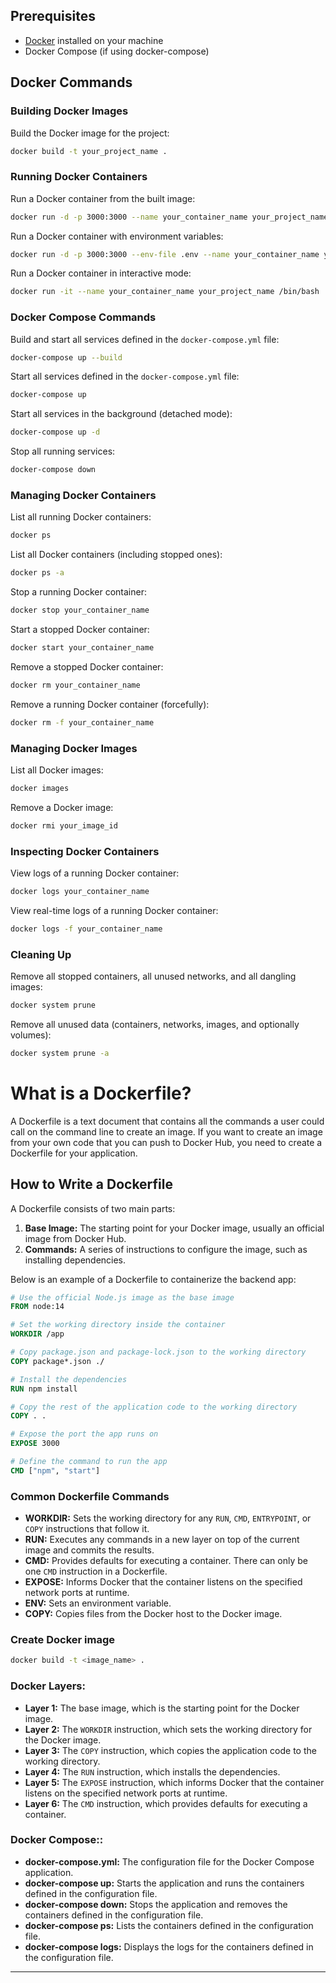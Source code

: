## Prerequisites

- [Docker](https://docs.docker.com/get-docker/) installed on your machine
- Docker Compose (if using docker-compose)

## Docker Commands

### Building Docker Images

Build the Docker image for the project:
```sh
docker build -t your_project_name .
```

### Running Docker Containers

Run a Docker container from the built image:
```sh
docker run -d -p 3000:3000 --name your_container_name your_project_name
```

Run a Docker container with environment variables:
```sh
docker run -d -p 3000:3000 --env-file .env --name your_container_name your_project_name
```

Run a Docker container in interactive mode:
```sh
docker run -it --name your_container_name your_project_name /bin/bash
```

### Docker Compose Commands

Build and start all services defined in the `docker-compose.yml` file:
```sh
docker-compose up --build
```

Start all services defined in the `docker-compose.yml` file:
```sh
docker-compose up
```

Start all services in the background (detached mode):
```sh
docker-compose up -d
```

Stop all running services:
```sh
docker-compose down
```

### Managing Docker Containers

List all running Docker containers:
```sh
docker ps
```

List all Docker containers (including stopped ones):
```sh
docker ps -a
```

Stop a running Docker container:
```sh
docker stop your_container_name
```

Start a stopped Docker container:
```sh
docker start your_container_name
```

Remove a stopped Docker container:
```sh
docker rm your_container_name
```

Remove a running Docker container (forcefully):
```sh
docker rm -f your_container_name
```

### Managing Docker Images

List all Docker images:
```sh
docker images
```

Remove a Docker image:
```sh
docker rmi your_image_id
```

### Inspecting Docker Containers

View logs of a running Docker container:
```sh
docker logs your_container_name
```

View real-time logs of a running Docker container:
```sh
docker logs -f your_container_name
```

### Cleaning Up

Remove all stopped containers, all unused networks, and all dangling images:
```sh
docker system prune
```

Remove all unused data (containers, networks, images, and optionally volumes):
```sh
docker system prune -a
```


# What is a Dockerfile?

A Dockerfile is a text document that contains all the commands a user could call on the command line to create an image. If you want to create an image from your own code that you can push to Docker Hub, you need to create a Dockerfile for your application.

## How to Write a Dockerfile

A Dockerfile consists of two main parts:

1. **Base Image:** The starting point for your Docker image, usually an official image from Docker Hub.
2. **Commands:** A series of instructions to configure the image, such as installing dependencies.



Below is an example of a Dockerfile to containerize the backend app:

```Dockerfile
# Use the official Node.js image as the base image
FROM node:14

# Set the working directory inside the container
WORKDIR /app

# Copy package.json and package-lock.json to the working directory
COPY package*.json ./

# Install the dependencies
RUN npm install

# Copy the rest of the application code to the working directory
COPY . .

# Expose the port the app runs on
EXPOSE 3000

# Define the command to run the app
CMD ["npm", "start"]
```

### Common Dockerfile Commands

- **WORKDIR:** Sets the working directory for any `RUN`, `CMD`, `ENTRYPOINT`, or `COPY` instructions that follow it.
- **RUN:** Executes any commands in a new layer on top of the current image and commits the results.
- **CMD:** Provides defaults for executing a container. There can only be one `CMD` instruction in a Dockerfile.
- **EXPOSE:** Informs Docker that the container listens on the specified network ports at runtime.
- **ENV:** Sets an environment variable.
- **COPY:** Copies files from the Docker host to the Docker image.

### Create Docker image
```sh
docker build -t <image_name> .
```

### Docker Layers:
- **Layer 1:** The base image, which is the starting point for the Docker image.
- **Layer 2:** The `WORKDIR` instruction, which sets the working directory for the
Docker image.
- **Layer 3:** The `COPY` instruction, which copies the application code to the working
directory.
- **Layer 4:** The `RUN` instruction, which installs the dependencies.
- **Layer 5:** The `EXPOSE` instruction, which informs Docker that the container listens
on the specified network ports at runtime.
- **Layer 6:** The `CMD` instruction, which provides defaults for executing a container.


### Docker Compose::
- **docker-compose.yml:** The configuration file for the Docker Compose application.
- **docker-compose up:** Starts the application and runs the containers defined in the configuration file.
- **docker-compose down:** Stops the application and removes the containers defined in the configuration file.
- **docker-compose ps:** Lists the containers defined in the configuration file.
- **docker-compose logs:** Displays the logs for the containers defined in the configuration file.
---